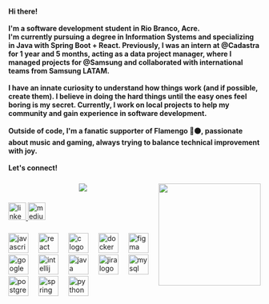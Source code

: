 <h4 align="left">Hi there!<br><br>I'm a software development student in Rio Branco, Acre.<br>I'm currently pursuing a degree in Information Systems and specializing in Java with Spring Boot + React. Previously, I was an intern at @Cadastra for 1 year and 5 months, acting as a data project manager, where I managed projects for @Samsung and collaborated with international teams from Samsung LATAM.<br><br>I have an innate curiosity to understand how things work (and if possible, create them). I believe in doing the hard things until the easy ones feel boring is my secret. Currently, I work on local projects to help my community and gain experience in software development.<br><br>Outside of code, I'm a fanatic supporter of Flamengo 🔴⚫, passionate about music and gaming, always trying to balance technical improvement with joy.<br><br>Let's connect!</h4>

###

<img align="right" height="204" src="https://media3.giphy.com/media/v1.Y2lkPTc5MGI3NjExZ2pscGhzcjFsNGpmbDljNDN0b25jbXFoN3FvNWk2bGpsam1tN2p6NCZlcD12MV9pbnRlcm5hbF9naWZfYnlfaWQmY3Q9Zw/xT0GqoSzU4EimnW6qY/giphy.gif"  />

###
<div align="center">
  <img src="https://visitor-badge.laobi.icu/badge?page_id=GBatriche.GBatriche&"  />
</div>

###

<div align="left">
  <a href="https://www.linkedin.com/in/gabriel-batriche/" target="_blank">
    <img src="https://img.shields.io/static/v1?message=LinkedIn&logo=linkedin&label=&color=0077B5&logoColor=white&labelColor=&style=for-the-badge" height="35" alt="linkedin logo"  />
  </a>
  <a href="https://medium.com/@batricheg" target="_blank">
    <img src="https://img.shields.io/static/v1?message=Medium&logo=medium&label=&color=12100E&logoColor=white&labelColor=&style=for-the-badge" height="35" alt="medium logo"  />
  </a>
</div>

###

###

<div align="left">
  <img src="https://cdn.jsdelivr.net/gh/devicons/devicon/icons/javascript/javascript-original.svg" height="40" alt="javascript logo"  />
  <img width="12" />
  <img src="https://cdn.jsdelivr.net/gh/devicons/devicon/icons/react/react-original.svg" height="40" alt="react logo"  />
  <img width="12" />
  <img src="https://cdn.jsdelivr.net/gh/devicons/devicon/icons/c/c-original.svg" height="40" alt="c logo"  />
  <img width="12" />
  <img src="https://cdn.jsdelivr.net/gh/devicons/devicon/icons/docker/docker-original.svg" height="40" alt="docker logo"  />
  <img width="12" />
  <img src="https://cdn.jsdelivr.net/gh/devicons/devicon/icons/figma/figma-original.svg" height="40" alt="figma logo"  />
  <img width="12" />
  <img src="https://cdn.jsdelivr.net/gh/devicons/devicon/icons/googlecloud/googlecloud-original.svg" height="40" alt="googlecloud logo"  />
  <img width="12" />
  <img src="https://cdn.jsdelivr.net/gh/devicons/devicon/icons/intellij/intellij-original.svg" height="40" alt="intellij logo"  />
  <img width="12" />
  <img src="https://cdn.jsdelivr.net/gh/devicons/devicon/icons/java/java-original.svg" height="40" alt="java logo"  />
  <img width="12" />
  <img src="https://cdn.jsdelivr.net/gh/devicons/devicon/icons/jira/jira-original.svg" height="40" alt="jira logo"  />
  <img width="12" />
  <img src="https://cdn.jsdelivr.net/gh/devicons/devicon/icons/mysql/mysql-original.svg" height="40" alt="mysql logo"  />
  <img width="12" />
  <img src="https://cdn.jsdelivr.net/gh/devicons/devicon/icons/postgresql/postgresql-original.svg" height="40" alt="postgresql logo"  />
  <img width="12" />
  <img src="https://cdn.jsdelivr.net/gh/devicons/devicon/icons/spring/spring-original.svg" height="40" alt="spring logo"  />
  <img width="12" />
  <img src="https://cdn.jsdelivr.net/gh/devicons/devicon/icons/python/python-original.svg" height="40" alt="python logo"  />
</div>

###
